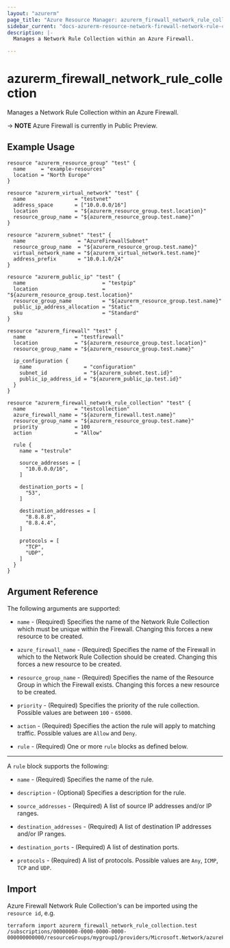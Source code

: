 ```yaml
---
layout: "azurerm"
page_title: "Azure Resource Manager: azurerm_firewall_network_rule_collection"
sidebar_current: "docs-azurerm-resource-network-firewall-network-rule-collection"
description: |-
  Manages a Network Rule Collection within an Azure Firewall.

---
```


# azurerm_firewall_network_rule_collection

Manages a Network Rule Collection within an Azure Firewall.

-> **NOTE** Azure Firewall is currently in Public Preview.

## Example Usage

```hcl
resource "azurerm_resource_group" "test" {
  name     = "example-resources"
  location = "North Europe"
}

resource "azurerm_virtual_network" "test" {
  name                = "testvnet"
  address_space       = ["10.0.0.0/16"]
  location            = "${azurerm_resource_group.test.location}"
  resource_group_name = "${azurerm_resource_group.test.name}"
}

resource "azurerm_subnet" "test" {
  name                 = "AzureFirewallSubnet"
  resource_group_name  = "${azurerm_resource_group.test.name}"
  virtual_network_name = "${azurerm_virtual_network.test.name}"
  address_prefix       = "10.0.1.0/24"
}

resource "azurerm_public_ip" "test" {
  name                         = "testpip"
  location                     = "${azurerm_resource_group.test.location}"
  resource_group_name          = "${azurerm_resource_group.test.name}"
  public_ip_address_allocation = "Static"
  sku                          = "Standard"
}

resource "azurerm_firewall" "test" {
  name                = "testfirewall"
  location            = "${azurerm_resource_group.test.location}"
  resource_group_name = "${azurerm_resource_group.test.name}"

  ip_configuration {
    name                 = "configuration"
    subnet_id            = "${azurerm_subnet.test.id}"
    public_ip_address_id = "${azurerm_public_ip.test.id}"
  }
}

resource "azurerm_firewall_network_rule_collection" "test" {
  name                = "testcollection"
  azure_firewall_name = "${azurerm_firewall.test.name}"
  resource_group_name = "${azurerm_resource_group.test.name}"
  priority            = 100
  action              = "Allow"

  rule {
    name = "testrule"

    source_addresses = [
      "10.0.0.0/16",
    ]

    destination_ports = [
      "53",
    ]

    destination_addresses = [
      "8.8.8.8",
      "8.8.4.4",
    ]

    protocols = [
      "TCP",
      "UDP",
    ]
  }
}
```

## Argument Reference

The following arguments are supported:

* `name` - (Required) Specifies the name of the Network Rule Collection which must be unique within the Firewall. Changing this forces a new resource to be created.

* `azure_firewall_name` - (Required) Specifies the name of the Firewall in which to the Network Rule Collection should be created. Changing this forces a new resource to be created.

* `resource_group_name` - (Required) Specifies the name of the Resource Group in which the Firewall exists. Changing this forces a new resource to be created.

* `priority` - (Required) Specifies the priority of the rule collection. Possible values are between `100` - `65000`.

* `action` - (Required) Specifies the action the rule will apply to matching traffic. Possible values are `Allow` and `Deny`.

* `rule` - (Required) One or more `rule` blocks as defined below.

---

A `rule` block supports the following:

* `name` - (Required) Specifies the name of the rule.

* `description` - (Optional) Specifies a description for the rule.

* `source_addresses` - (Required) A list of source IP addresses and/or IP ranges.

* `destination_addresses` - (Required) A list of destination IP addresses and/or IP ranges.

* `destination_ports` - (Required) A list of destination ports.

* `protocols` - (Required) A list of protocols. Possible values are `Any`, `ICMP`, `TCP` and `UDP`.

## Import

Azure Firewall Network Rule Collection's can be imported using the `resource id`, e.g.

```shell
terraform import azurerm_firewall_network_rule_collection.test /subscriptions/00000000-0000-0000-0000-000000000000/resourceGroups/mygroup1/providers/Microsoft.Network/azureFirewalls/myfirewall/networkRuleCollections/mycollection
```
